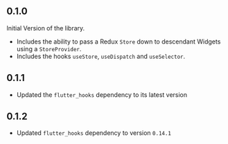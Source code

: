 ## 0.1.0

Initial Version of the library.

* Includes the ability to pass a Redux `Store` down to descendant Widgets using a `StoreProvider`.
* Includes the hooks `useStore`, `useDispatch` and `useSelector`.

## 0.1.1

* Updated the `flutter_hooks` dependency to its latest version

## 0.1.2

* Updated `flutter_hooks` dependency to version `0.14.1`
